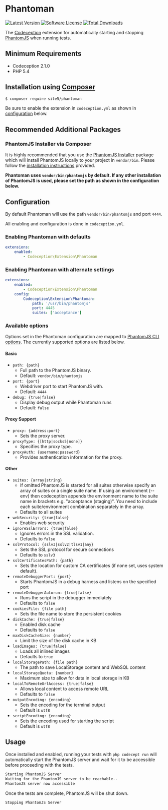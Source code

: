 # Phantoman

[![Latest Version](https://img.shields.io/packagist/v/site5/phantoman.svg?style=flat-square)](https://packagist.org/packages/site5/phantoman)
[![Software License](https://img.shields.io/badge/license-MIT-brightgreen.svg?style=flat-square)](LICENSE)
[![Total Downloads](https://img.shields.io/packagist/dt/site5/phantoman.svg?style=flat-square)](https://packagist.org/packages/site5/phantoman)


The [Codeception](http://codeception.com/) extension for automatically starting
and stopping [PhantomJS](http://phantomjs.org/) when running tests.

## Minimum Requirements

- Codeception 2.1.0
- PHP 5.4

## Installation using [Composer](https://getcomposer.org)

```bash
$ composer require site5/phantoman
```

Be sure to enable the extension in `codeception.yml` as shown in
[configuration](#configuration) below.

## Recommended Additional Packages

### PhantomJS Installer via Composer

It is highly recommended that you use the [PhantomJS
Installer](https://github.com/jakoch/phantomjs-installer) package which will
install PhantomJS locally to your project in `vendor/bin`. Please follow the
[installation
instructions](https://github.com/jakoch/phantomjs-installer#installation)
provided.

**Phantoman uses `vendor/bin/phantomjs` by default. If any other installation of
PhantomJS is used, please set the path as shown in the configuration below.**

## Configuration

By default Phantoman will use the path `vendor/bin/phantomjs` and port `4444`.

All enabling and configuration is done in `codeception.yml`.

### Enabling Phantoman with defaults

```yaml
extensions:
    enabled:
        - Codeception\Extension\Phantoman
```

### Enabling Phantoman with alternate settings

```yaml
extensions:
    enabled:
        - Codeception\Extension\Phantoman
    config:
        Codeception\Extension\Phantoman:
            path: '/usr/bin/phantomjs'
            port: 4445
            suites: ['acceptance']
```

### Available options

Options set in the Phantoman configuration are mapped to [PhantomJS CLI
options](http://phantomjs.org/api/command-line.html). The currently supported
options are listed below.

#### Basic

- `path: {path}`
    - Full path to the PhantomJS binary.
    - Default: `vendor/bin/phantomjs`
- `port: {port}`
    - Webdriver port to start PhantomJS with.
    - Default: `4444`
- `debug: {true|false}`
    - Display debug output while Phantoman runs
    - Default: `false`

#### Proxy Support

- `proxy: {address:port}`
    - Sets the proxy server.
- `proxyType: {[http|socks5|none]}`
    - Specifies the proxy type.
- `proxyAuth: {username:password}`
    - Provides authentication information for the proxy.

#### Other

- `suites: {array|string}`
    - If omitted PhantomJS is started for all suites otherwise specify an array of suites
      or a single suite name. If using an environment (--env) then codeception appends the environment
      name to the suite name in brackets e.g. "acceptance (staging)". You need to include each suite/environment
      combination separately in the array.
    - Defaults to all suites
- `webSecurity: {true|false}`
    - Enables web security
- `ignoreSslErrors: {true|false}`
    - Ignores errors in the SSL validation.
    - Defaults to `false`
- `sslProtocol: {sslv3|sslv2|tlsv1|any}`
    - Sets the SSL protocol for secure connections
    - Defaults to `sslv3`
- `sslCertificatesPath: {path}`
    - Sets the location for custom CA certificates (if none set, uses system
      default).
- `remoteDebuggerPort: {port}`
    - Starts PhantomJS in a debug harness and listens on the specified port
- `remoteDebuggerAutorun: {true|false}`
    - Runs the script in the debugger immediately
    - Defaults to `false`
- `cookiesFile: {file path}`
    - Sets the file name to store the persistent cookies
- `diskCache: {true|false}`
    - Enabled disk cache
    - Defaults to `false`
- `maxDiskCacheSize: {number}`
    - Limit the size of the disk cache in KB
- `loadImages: {true|false}`
    - Loads all inlined images
    - Defaults to `true`
- `localStoragePath: {file path}`
    - The path to save LocalStorage content and WebSQL content
- `localStorageQuota: {number}`
    - Maximum size to allow for data in local storage in KB
- `localToRemoteUrlAccess: {true|false}`
    - Allows local content to access remote URL
    - Defaults to `false`
- `outputEncoding: {encoding}`
    - Sets the encoding for the terminal output
    - Default is `utf8`
- `scriptEncoding: {encoding}`
    - Sets the encoding used for starting the script
    - Default is `utf8`

## Usage

Once installed and enabled, running your tests with `php codecept run` will
automatically start the PhantomJS server and wait for it to be accessible before
proceeding with the tests.

```bash
Starting PhantomJS Server
Waiting for the PhantomJS server to be reachable..
PhantomJS server now accessible
```

Once the tests are complete, PhantomJS will be shut down.

```bash
Stopping PhantomJS Server
```

